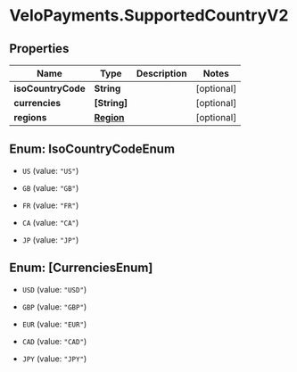 # VeloPayments.SupportedCountryV2

## Properties

Name | Type | Description | Notes
------------ | ------------- | ------------- | -------------
**isoCountryCode** | **String** |  | [optional] 
**currencies** | **[String]** |  | [optional] 
**regions** | [**Region**](Region.md) |  | [optional] 



## Enum: IsoCountryCodeEnum


* `US` (value: `"US"`)

* `GB` (value: `"GB"`)

* `FR` (value: `"FR"`)

* `CA` (value: `"CA"`)

* `JP` (value: `"JP"`)





## Enum: [CurrenciesEnum]


* `USD` (value: `"USD"`)

* `GBP` (value: `"GBP"`)

* `EUR` (value: `"EUR"`)

* `CAD` (value: `"CAD"`)

* `JPY` (value: `"JPY"`)




